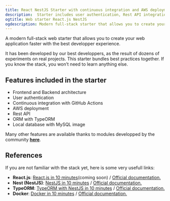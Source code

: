 ```yaml
---
title: React NestJS Starter with continuous integration and AWS deployment
description:  Starter includes user authentication, Rest API integration, Docker, continuous integration, clean file structure and best practices, AWS deployment
ogtitle: Web starter React.js NestJS
ogdescription: Modern full-stack starter that allows you to create your web application.
---
```


A modern full-stack web starter that allows you to create your web application faster with the best developper experience. <br />

It has been developed by our best developpers, as the result of dozens of experiments on real projects. 
This starter bundles best practices together. If you know the stack, you won’t need to learn anything else.

## Features included in the starter

- Frontend and Backend architecture
- User authentication
- Continuous integration with GitHub Actions
- AWS deployment
- Rest API
- ORM with TypeORM
- Local database with MySQL image

Many other features are available thanks to modules developped by the community <strong>[here](https://fast-modular-project.com/modules?starter=starter-reacjs-nestjs-mysql)</strong>.

## References

If you are not familiar with the stack yet, here is some very usefull links:

- **React.js**: [React.js in 10 minutes](https://blog.fast-modular-project.com)(coming soon) / [Official documentation.](https://fr.reactjs.org/) 
- **Nest (NestJS)**: [NestJS in 10 minutes](https://blog.fast-modular-project.com/nestjs-in-10-minutes) / [Official documentation.](https://nestjs.com/) 
- **TypeORM**: [TypeORM with NestJS in 10 minutes](https://blog.fast-modular-project.com/typeorm-with-nestjs-in-10-minutes) / [Official documentation.](https://nestjs.com/) 
- **Docker**: [Docker in 10 minutes](https://blog.fast-modular-project.com/docker-in-10-minutes) / [Official documentation.](https://www.docker.com/) 